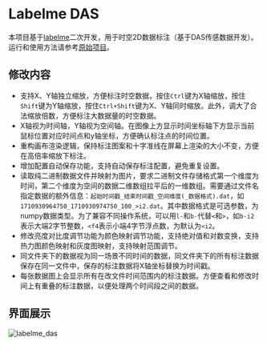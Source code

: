 # Labelme DAS
本项目基于[labelme](https://github.com/labelmeai/labelme)二次开发，用于时空2D数据标注（基于DAS传感数据开发）。运行和使用方法请参考[原始项目](./RAW.md)。

## 修改内容
- 支持X、Y轴独立缩放，方便标注时空数据，按住`Ctrl`键为X轴缩放，按住`Shift`键为Y轴缩放，按住`Ctrl+Shift`键为X、Y轴同时缩放。此外，调大了合法缩放倍数，方便标注大数据量的时空数据。
- X轴视为时间轴，Y轴视为空间轴。在图像上方显示时间坐标轴下方显示当前鼠标位置对应时间点和y轴坐标，方便确认标注点的时间位置。
- 重构画布渲染逻辑，保持标注图案和十字准线在屏幕上渲染的大小不变，方便在高倍率缩放下标注。
- 增加配置自动保存功能，支持自动保存标注配置，避免重复设置。
- 读取纯二进制数据文件并映射为图片，要求二进制文件存储格式第一个维度为时间，第二个维度为空间的数据二维数组拉平后的一维数组。需要通过文件名指定数据的额外信息：`起始时间戳_结束时间戳_空间维度(_数据格式).dat`，如`1710930964750_1710930974750_100_>i2.dat`。其中数据格式是可选参数，为numpy数据类型。为了兼容不同操作系统，可以用`l-`和`b-`代替`<`和`>`，如`b-i2`表示大端2字节整数，`<f4`表示小端4字节浮点数，为默认为`<i2`。
- 修改亮度对比度调节功能为颜色映射调节功能，支持绝对值和对数变换，支持热力图颜色映射和灰度图映射，支持映射范围调节。
- 同文件夹下的数据视为同一场景不同时间的数据，同文件夹下的所有标注数据保存在同一文件中，保存的标注数据将X轴坐标替换为时间戳。
- 每张数据图上会显示所有在改文件时间范围内的标注数据。方便查看和修改时间上有重叠的标注数据，以便处理两个时间段之间的数据。

## 界面展示
![labelme_das](./examples/instance_segmentation/.readme/das.png)

